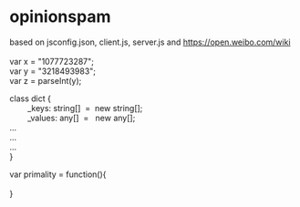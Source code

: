 # opinionspam
based on jsconfig.json, client.js, server.js and https://open.weibo.com/wiki <br/>
<br/>
var x = "1077723287"; <br/>
var y = "3218493983"; <br/>
var z = parseInt(y); <br/>

class dict { <br/>
&nbsp; &nbsp; &nbsp; &nbsp; _keys: string[]&nbsp; =&nbsp; new string[]; <br/>
&nbsp; &nbsp; &nbsp; &nbsp; _values: any[]&nbsp; = &nbsp; new any[]; <br/>
...<br/>
...<br/>
...<br/>
} <br/>

var primality = function(){ <br/>
<br/>
}

